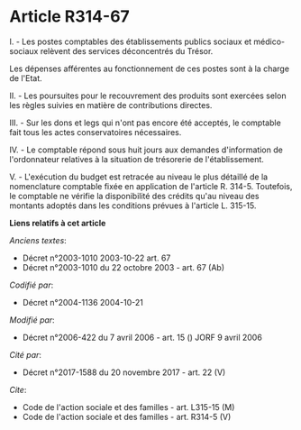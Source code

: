 # Article R314-67

I. - Les postes comptables des établissements publics sociaux et médico-sociaux relèvent des services déconcentrés du Trésor.

Les dépenses afférentes au fonctionnement de ces postes sont à la charge de l'Etat.

II. - Les poursuites pour le recouvrement des produits sont exercées selon les règles suivies en matière de contributions
directes.

III. - Sur les dons et legs qui n'ont pas encore été acceptés, le comptable fait tous les actes conservatoires nécessaires.

IV. - Le comptable répond sous huit jours aux demandes d'information de l'ordonnateur relatives à la situation de trésorerie
de l'établissement.

V. - L'exécution du budget est retracée au niveau le plus détaillé de la nomenclature comptable fixée en application de
l'article R. 314-5. Toutefois, le comptable ne vérifie la disponibilité des crédits qu'au niveau des montants adoptés dans
les conditions prévues à l'article L. 315-15.

**Liens relatifs à cet article**

_Anciens textes_:

  - Décret n°2003-1010 2003-10-22 art. 67
  - Décret n°2003-1010 du 22 octobre 2003 - art. 67 (Ab)

_Codifié par_:

  - Décret n°2004-1136 2004-10-21

_Modifié par_:

  - Décret n°2006-422 du 7 avril 2006 - art. 15 () JORF 9 avril 2006

_Cité par_:

  - Décret n°2017-1588 du 20 novembre 2017 - art. 22 (V)

_Cite_:

  - Code de l'action sociale et des familles - art. L315-15 (M)
  - Code de l'action sociale et des familles - art. R314-5 (V)
